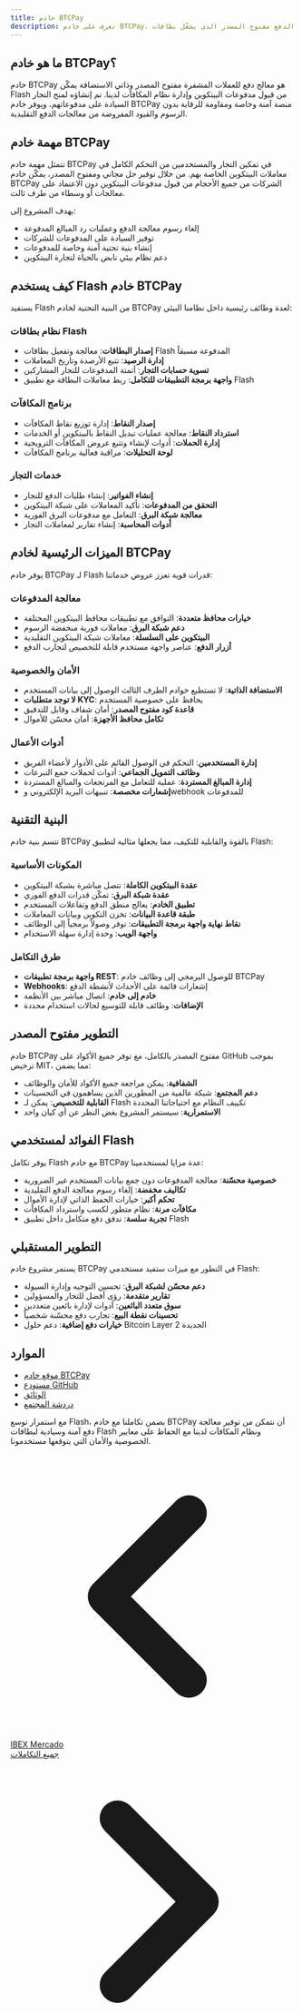```yaml
---
title: خادم BTCPay
description: تعرف على خادم BTCPay، معالج الدفع مفتوح المصدر الذي يشغّل بطاقات Flash ومكافآتها
---
```


## ما هو خادم BTCPay؟

خادم BTCPay هو معالج دفع للعملات المشفرة مفتوح المصدر وذاتي الاستضافة يمكّن Flash من قبول مدفوعات البيتكوين وإدارة نظام المكافآت لدينا. تم إنشاؤه لمنح التجار السيادة على مدفوعاتهم، ويوفر خادم BTCPay منصة آمنة وخاصة ومقاومة للرقابة بدون الرسوم والقيود المفروضة من معالجات الدفع التقليدية.

## مهمة خادم BTCPay

تتمثل مهمة خادم BTCPay في تمكين التجار والمستخدمين من التحكم الكامل في معاملات البيتكوين الخاصة بهم. من خلال توفير حل مجاني ومفتوح المصدر، يمكّن خادم BTCPay الشركات من جميع الأحجام من قبول مدفوعات البيتكوين دون الاعتماد على معالجات أو وسطاء من طرف ثالث.

يهدف المشروع إلى:

- إلغاء رسوم معالجة الدفع وعمليات رد المبالغ المدفوعة
- توفير السيادة على المدفوعات للشركات
- إنشاء بنية تحتية آمنة وخاصة للمدفوعات
- دعم نظام بيئي نابض بالحياة لتجارة البيتكوين

## كيف يستخدم Flash خادم BTCPay

يستفيد Flash من البنية التحتية لخادم BTCPay لعدة وظائف رئيسية داخل نظامنا البيئي:

### نظام بطاقات Flash

- **إصدار البطاقات**: معالجة وتفعيل بطاقات Flash المدفوعة مسبقاً
- **إدارة الرصيد**: تتبع الأرصدة وتاريخ المعاملات
- **تسوية حسابات التجار**: أتمتة المدفوعات للتجار المشاركين
- **واجهة برمجة التطبيقات للتكامل**: ربط معاملات البطاقة مع تطبيق Flash

### برنامج المكافآت

- **إصدار النقاط**: إدارة توزيع نقاط المكافآت
- **استرداد النقاط**: معالجة عمليات تبديل النقاط بالبيتكوين أو الخدمات
- **إدارة الحملات**: أدوات لإنشاء وتتبع عروض المكافآت الترويجية
- **لوحة التحليلات**: مراقبة فعالية برنامج المكافآت

### خدمات التجار

- **إنشاء الفواتير**: إنشاء طلبات الدفع للتجار
- **التحقق من المدفوعات**: تأكيد المعاملات على شبكة البيتكوين
- **معالجة شبكة البرق**: التعامل مع مدفوعات البرق الفورية
- **أدوات المحاسبة**: إنشاء تقارير لمعاملات التجار

## الميزات الرئيسية لخادم BTCPay

يوفر خادم BTCPay لـ Flash قدرات قوية تعزز عروض خدماتنا:

### معالجة المدفوعات

- **خيارات محافظ متعددة**: التوافق مع تطبيقات محافظ البيتكوين المختلفة
- **دعم شبكة البرق**: معاملات فورية منخفضة الرسوم
- **البيتكوين على السلسلة**: معاملات شبكة البيتكوين التقليدية
- **أزرار الدفع**: عناصر واجهة مستخدم قابلة للتخصيص لتجارب الدفع

### الأمان والخصوصية

- **الاستضافة الذاتية**: لا تستطيع خوادم الطرف الثالث الوصول إلى بيانات المستخدم
- **لا توجد متطلبات KYC**: يحافظ على خصوصية المستخدم
- **قاعدة كود مفتوح المصدر**: أمان شفاف وقابل للتدقيق
- **تكامل محافظ الأجهزة**: أمان محسّن للأموال

### أدوات الأعمال

- **إدارة المستخدمين**: التحكم في الوصول القائم على الأدوار لأعضاء الفريق
- **وظائف التمويل الجماعي**: أدوات لحملات جمع التبرعات
- **إدارة المبالغ المستردة**: عملية للتعامل مع المرتجعات والمبالغ المستردة
- **إشعارات مخصصة**: تنبيهات البريد الإلكتروني وwebhook للمدفوعات

## البنية التقنية

تتسم بنية خادم BTCPay بالقوة والقابلية للتكيف، مما يجعلها مثالية لتطبيق Flash:

### المكونات الأساسية

- **عقدة البيتكوين الكاملة**: تتصل مباشرة بشبكة البيتكوين
- **عقدة شبكة البرق**: تمكّن قدرات الدفع الفوري
- **تطبيق الخادم**: يعالج منطق الدفع وتفاعلات المستخدم
- **طبقة قاعدة البيانات**: تخزن التكوين وبيانات المعاملات
- **نقاط نهاية واجهة برمجة التطبيقات**: توفر وصولاً برمجياً إلى الوظائف
- **واجهة الويب**: وحدة إدارة سهلة الاستخدام

### طرق التكامل

- **واجهة برمجة تطبيقات REST**: للوصول البرمجي إلى وظائف خادم BTCPay
- **Webhooks**: إشعارات قائمة على الأحداث لأنشطة الدفع
- **خادم إلى خادم**: اتصال مباشر بين الأنظمة
- **الإضافات**: وظائف قابلة للتوسيع لحالات استخدام محددة

## التطوير مفتوح المصدر

خادم BTCPay مفتوح المصدر بالكامل، مع توفر جميع الأكواد على GitHub بموجب ترخيص MIT، مما يضمن:

- **الشفافية**: يمكن مراجعة جميع الأكواد للأمان والوظائف
- **دعم المجتمع**: شبكة عالمية من المطورين الذين يساهمون في التحسينات
- **القابلية للتخصيص**: يمكن لـ Flash تكييف النظام مع احتياجاتنا المحددة
- **الاستمرارية**: سيستمر المشروع بغض النظر عن أي كيان واحد

## الفوائد لمستخدمي Flash

يوفر تكامل Flash مع خادم BTCPay عدة مزايا لمستخدمينا:

- **خصوصية محسّنة**: معالجة المدفوعات دون جمع بيانات المستخدم غير الضرورية
- **تكاليف مخفضة**: إلغاء رسوم معالجة الدفع التقليدية
- **تحكم أكبر**: خيارات الحفظ الذاتي لإدارة الأموال
- **مكافآت مرنة**: نظام متطور لكسب واسترداد المكافآت
- **تجربة سلسة**: تدفق دفع متكامل داخل تطبيق Flash

## التطوير المستقبلي

يستمر مشروع خادم BTCPay في التطور مع ميزات ستفيد مستخدمي Flash:

- **دعم محسّن لشبكة البرق**: تحسين التوجيه وإدارة السيولة
- **تقارير متقدمة**: رؤى أفضل للتجار والمسؤولين
- **سوق متعدد البائعين**: أدوات لإدارة بائعين متعددين
- **تحسينات نقطة البيع**: تجارب دفع محسّنة شخصياً
- **خيارات دفع إضافية**: دعم حلول Bitcoin Layer 2 الجديدة

## الموارد

- [موقع خادم BTCPay](https://btcpayserver.org)
- [مستودع GitHub](https://github.com/btcpayserver/btcpayserver)
- [الوثائق](https://docs.btcpayserver.org)
- [دردشة المجتمع](https://chat.btcpayserver.org)

مع استمرار توسع Flash، يضمن تكاملنا مع خادم BTCPay أن نتمكن من توفير معالجة دفع آمنة وسيادية لبطاقات Flash ونظام المكافآت لدينا مع الحفاظ على معايير الخصوصية والأمان التي يتوقعها مستخدمونا.

<!-- روابط التنقل -->
<div class="flex justify-between items-center mt-8 pt-4 border-t border-zinc-200 dark:border-zinc-700">
  <div class="w-1/3 text-left">
    <a href="ibex-mercado" class="inline-flex items-center bg-purple-600 hover:bg-purple-700 text-white rounded-md transition-colors px-4 py-2 text-sm font-medium shadow-sm hover:shadow-md">
      <svg xmlns="http://www.w3.org/2000/svg" class="h-6 w-6 mr-2" fill="none" viewBox="0 0 24 24" stroke="currentColor">
        <path stroke-linecap="round" stroke-linejoin="round" stroke-width="3" d="M15 19l-7-7 7-7" />
      </svg>
      IBEX Mercado
    </a>
  </div>
  <div class="w-1/3 text-center">
    <!-- محتوى اختياري في المنتصف -->
  </div>
  <div class="w-1/3 text-right">
    <a href="third-party-vendors" class="inline-flex items-center bg-purple-600 hover:bg-purple-700 text-white rounded-md transition-colors px-4 py-2 text-sm font-medium shadow-sm hover:shadow-md">
      جميع التكاملات
      <svg xmlns="http://www.w3.org/2000/svg" class="h-6 w-6 ml-2" fill="none" viewBox="0 0 24 24" stroke="currentColor">
        <path stroke-linecap="round" stroke-linejoin="round" stroke-width="3" d="M9 5l7 7-7 7" />
      </svg>
    </a>
  </div>
</div>